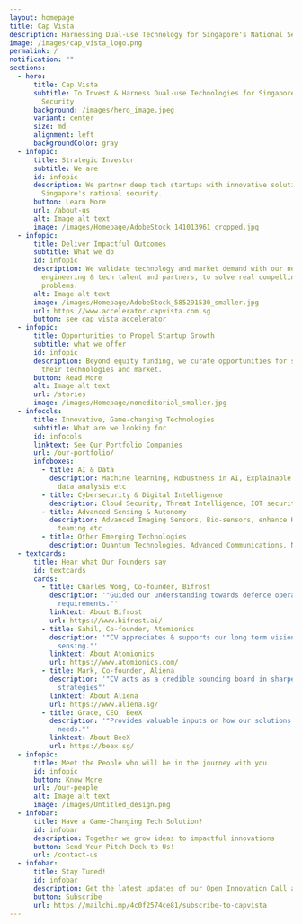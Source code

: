 ```yaml
---
layout: homepage
title: Cap Vista
description: Harnessing Dual-use Technology for Singapore's National Security
image: /images/cap_vista_logo.png
permalink: /
notification: ""
sections:
  - hero:
      title: Cap Vista
      subtitle: To Invest & Harness Dual-use Technologies for Singapore's National
        Security
      background: /images/hero_image.jpeg
      variant: center
      size: md
      alignment: left
      backgroundColor: gray
  - infopic:
      title: Strategic Investor
      subtitle: We are
      id: infopic
      description: We partner deep tech startups with innovative solutions to support
        Singapore's national security.
      button: Learn More
      url: /about-us
      alt: Image alt text
      image: /images/Homepage/AdobeStock_141013961_cropped.jpg
  - infopic:
      title: Deliver Impactful Outcomes
      subtitle: What we do
      id: infopic
      description: We validate technology and market demand with our network of
        engineering & tech talent and partners, to solve real compelling
        problems.
      alt: Image alt text
      image: /images/Homepage/AdobeStock_585291530_smaller.jpg
      url: https://www.accelerator.capvista.com.sg
      button: see cap vista accelerator
  - infopic:
      title: Opportunities to Propel Startup Growth
      subtitle: what we offer
      id: infopic
      description: Beyond equity funding, we curate opportunities for startups to grow
        their technologies and market.
      button: Read More
      alt: Image alt text
      url: /stories
      image: /images/Homepage/noneditorial_smaller.jpg
  - infocols:
      title: Innovative, Game-changing Technologies
      subtitle: What are we looking for
      id: infocols
      linktext: See Our Portfolio Companies
      url: /our-portfolio/
      infoboxes:
        - title: AI & Data
          description: Machine learning, Robustness in AI, Explainable AI, Multi-modal
            data analysis etc
        - title: Cybersecurity & Digital Intelligence
          description: Cloud Security, Threat Intelligence, IOT security, Securing AI etc
        - title: Advanced Sensing & Autonomy
          description: Advanced Imaging Sensors, Bio-sensors, enhance Human-Machine
            teaming etc
        - title: Other Emerging Technologies
          description: Quantum Technologies, Advanced Communications, Novel Materials etc
  - textcards:
      title: Hear what Our Founders say
      id: textcards
      cards:
        - title: Charles Wong, Co-founder, Bifrost
          description: '"Guided our understanding towards defence operational
            requirements."'
          linktext: About Bifrost
          url: https://www.bifrost.ai/
        - title: Sahil, Co-founder, Atomionics
          description: '"CV appreciates & supports our long term vision for quantum
            sensing."'
          linktext: About Atomionics
          url: https://www.atomionics.com/
        - title: Mark, Co-founder, Aliena
          description: '"CV acts as a credible sounding board in sharpening our growth
            strategies"'
          linktext: About Aliena
          url: https://www.aliena.sg/
        - title: Grace, CEO, BeeX
          description: '"Provides valuable inputs on how our solutions can address defence
            needs."'
          linktext: About BeeX
          url: https://beex.sg/
  - infopic:
      title: Meet the People who will be in the journey with you
      id: infopic
      button: Know More
      url: /our-people
      alt: Image alt text
      image: /images/Untitled_design.png
  - infobar:
      title: Have a Game-Changing Tech Solution?
      id: infobar
      description: Together we grow ideas to impactful innovations
      button: Send Your Pitch Deck to Us!
      url: /contact-us
  - infobar:
      title: Stay Tuned!
      id: infobar
      description: Get the latest updates of our Open Innovation Call and other news
      button: Subscribe
      url: https://mailchi.mp/4c0f2574ce81/subscribe-to-capvista
---
```

